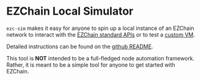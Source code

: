 # EZChain Local Simulator

`ezc-sim` makes it easy for anyone to spin up a local instance of an EZChain network to interact with the [EZChain standard APIs](../ezcgo-apis/README.md) or to test a [custom VM](../tutorials/platform/subnets/create-custom-blockchain.md).

Detailed instructions can be found on the [github README](https://github.com/EZChain-core/ezc-sim#readme).

This tool is **NOT** intended to be a full-fledged node automation framework.
Rather, it is meant to be a simple tool for anyone to get started with
EZChain.
